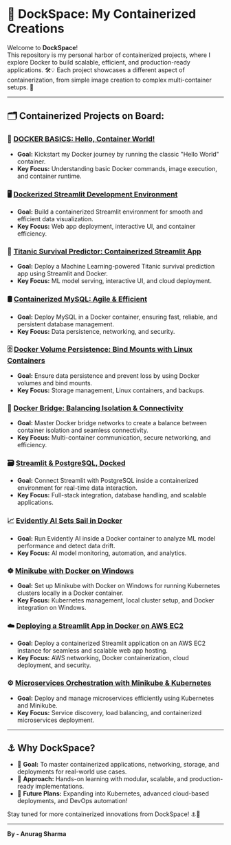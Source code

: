 # 🚢 DockSpace: My Containerized Creations

Welcome to **DockSpace**!  
This repository is my personal harbor of containerized projects, where I explore Docker to build scalable, efficient, and production-ready applications. 🛠️💡 Each project showcases a different aspect of containerization, from simple image creation to complex multi-container setups. 🚀

---

## 🗂️ Containerized Projects on Board:

### 🐳 [DOCKER BASICS: Hello, Container World!](https://github.com/Anurag02345/DockerWork/tree/main/Docker1/Exp-01)
- **Goal:** Kickstart my Docker journey by running the classic "Hello World" container.  
- **Key Focus:** Understanding basic Docker commands, image execution, and container runtime.

### 🖥️ [Dockerized Streamlit Development Environment](https://github.com/Anurag02345/DockerWork/tree/main/Docker1/Exp-02)
- **Goal:** Build a containerized Streamlit environment for smooth and efficient data visualization.  
- **Key Focus:** Web app deployment, interactive UI, and container efficiency.

### 🚢 [Titanic Survival Predictor: Containerized Streamlit App](https://github.com/Anurag02345/DockerWork/tree/main/Docker1/Exp-03)
- **Goal:** Deploy a Machine Learning-powered Titanic survival prediction app using Streamlit and Docker.  
- **Key Focus:** ML model serving, interactive UI, and cloud deployment.

### 🛢️ [Containerized MySQL: Agile & Efficient](https://github.com/Anurag02345/DockerWork/tree/main/Docker1/Exp-04)
- **Goal:** Deploy MySQL in a Docker container, ensuring fast, reliable, and persistent database management.  
- **Key Focus:** Data persistence, networking, and security.

### 🗄️ [Docker Volume Persistence: Bind Mounts with Linux Containers](https://github.com/Anurag02345/DockerWork/tree/main/Docker1/Exp-05)
- **Goal:** Ensure data persistence and prevent loss by using Docker volumes and bind mounts.  
- **Key Focus:** Storage management, Linux containers, and backups.

### 🌉 [Docker Bridge: Balancing Isolation & Connectivity](https://github.com/Anurag02345/DockerWork/tree/main/Docker1/Exp-06)
- **Goal:** Master Docker bridge networks to create a balance between container isolation and seamless connectivity.  
- **Key Focus:** Multi-container communication, secure networking, and efficiency.

### 🗃️ [Streamlit & PostgreSQL, Docked](https://github.com/Anurag02345/DockerWork/tree/main/Docker1/Exp-07)
- **Goal:** Connect Streamlit with PostgreSQL inside a containerized environment for real-time data interaction.  
- **Key Focus:** Full-stack integration, database handling, and scalable applications.

### 📈 [Evidently AI Sets Sail in Docker](https://github.com/Anurag02345/DockerWork/tree/main/Docker1/Exp-08)
- **Goal:** Run Evidently AI inside a Docker container to analyze ML model performance and detect data drift.  
- **Key Focus:** AI model monitoring, automation, and analytics.

### ☸️ [Minikube with Docker on Windows](https://github.com/Anurag02345/DockerWork/tree/main/Docker1/Exp-09)
- **Goal:** Set up Minikube with Docker on Windows for running Kubernetes clusters locally in a Docker container.  
- **Key Focus:** Kubernetes management, local cluster setup, and Docker integration on Windows.

### ☁️ [Deploying a Streamlit App in Docker on AWS EC2](https://github.com/Anurag02345/DockerWork/tree/main/Docker1/Exp-10)
- **Goal:** Deploy a containerized Streamlit application on an AWS EC2 instance for seamless and scalable web app hosting.  
- **Key Focus:** AWS networking, Docker containerization, cloud deployment, and security.

### ⚙️ [Microservices Orchestration with Minikube & Kubernetes](https://github.com/Anurag02345/DockerWork/tree/main/Docker1/Exp-11ML)
- **Goal:** Deploy and manage microservices efficiently using Kubernetes and Minikube.  
- **Key Focus:** Service discovery, load balancing, and containerized microservices deployment.

---

## ⚓ Why DockSpace?

- 🚀 **Goal:** To master containerized applications, networking, storage, and deployments for real-world use cases.
- 🔬 **Approach:** Hands-on learning with modular, scalable, and production-ready implementations.
- 🔮 **Future Plans:** Expanding into Kubernetes, advanced cloud-based deployments, and DevOps automation!

Stay tuned for more containerized innovations from DockSpace! ⚓🚀

---

**By - Anurag Sharma**



